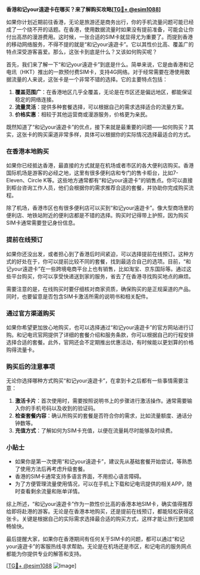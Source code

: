 **香港和记your遠遊卡在哪买？来了解购买攻略[[TG💪+ @esim1088](https://t.me/s/esim1088)]**

如果你计划近期前往香港，无论是旅游还是商务出行，你的手机流量问题可能已经成了一个绕不开的话题。在香港，使用数据流量时如果没有提前准备，可能会让你付出高昂的漫游费用。这时候，一张合适的SIM卡就显得尤为重要了。而提到香港的移动网络服务，不得不提的就是“和记your遠遊卡”。它以其性价比高、覆盖广的特点深受游客喜爱。那么，这张卡到底是什么？又该如何购买呢？

首先，我们来了解一下“和记your遠遊卡”到底是什么。简单来说，它是由香港和记电讯（HKT）推出的一款预付费SIM卡，支持4G网络。对于经常需要在港使用数据流量的人来说，这张卡是一个非常不错的选择。它的主要特点包括：

1. **覆盖范围广**：在香港地区几乎全覆盖，无论是在市区还是偏远地区，都能保证稳定的网络连接。
2. **流量灵活**：提供多种套餐选择，可以根据自己的需求选择适合的流量方案。
3. **价格实惠**：相较于其他运营商或漫游服务，价格更为亲民。

既然知道了“和记your遠遊卡”的优点，接下来就是最重要的问题——如何购买？其实，这张卡的购买渠道非常多样，具体可以根据你的实际情况选择最适合的方式。

### 在香港本地购买

如果你已经抵达香港，最直接的方式就是在机场或者市区的各大便利店购买。香港国际机场是游客的必经之地，这里有很多便利店和专门的售卡柜台，比如7-Eleven、Circle K等。这些地方通常都有“和记your遠遊卡”的销售点。你可以直接到柜台咨询工作人员，他们会根据你的需求推荐合适的套餐，并协助你完成购买流程。

除了机场，香港市区也有很多便利店可以买到“和记your遠遊卡”。像大型商场里的便利店、地铁站附近的便利店都是不错的选择。购买时记得带上护照，因为购买SIM卡通常需要登记身份信息。

### 提前在线预订

如果你还没出发，或者担心到了香港后时间紧迫，可以选择提前在线预订。这种方式的好处在于，你可以提前比较不同的套餐，找到最适合自己的选项。目前，“和记your遠遊卡”在一些跨境电商平台上也有销售，比如淘宝、京东国际等。通过这些平台购买，你可以享受快递送到家的服务，省去了在香港寻找购买地点的麻烦。

需要注意的是，在线购买时要仔细核对商家资质，确保购买的是正规渠道的产品。同时，也要留意是否包含SIM卡激活所需的说明书和相关配件。

### 通过官方渠道购买

如果你希望更加放心地购买，也可以选择通过“和记your遠遊卡”的官方网站进行订购。和记电讯官网提供了详细的套餐介绍和服务条款，你可以根据自己的行程安排选择合适的套餐。此外，官网还会不定期推出优惠活动，有时候能以更划算的价格购得流量卡。

### 购买后的注意事项

无论你选择哪种方式购买“和记your遠遊卡”，在拿到卡之后都有一些事情需要注意：

1. **激活卡片**：首次使用时，需要按照说明书上的步骤进行激活操作。通常需要输入你的手机号码以及收到的验证码。
2. **检查套餐内容**：确认所购买的套餐是否符合你的需求，比如流量额度、通话分钟数等。
3. **充值方式**：了解如何为SIM卡充值，以便在流量耗尽时能够及时续费。

### 小贴士

- 如果你是第一次使用“和记your遠遊卡”，建议先从基础套餐开始尝试，等熟悉了使用方法后再考虑升级套餐。
- 香港的SIM卡通常支持多语言界面，不用担心语言障碍。
- 为了方便管理流量使用情况，可以在手机上下载和记电讯提供的相关APP，随时查看剩余流量和账单详情。

综上所述，“和记your遠遊卡”作为一款性价比高的香港本地SIM卡，确实值得推荐给即将赴港的游客。无论是在香港本地购买，还是提前在线预订，都能轻松获得这张卡。关键是根据自己的实际需求选择最合适的购买方式，这样才能让旅行更加顺畅愉快。

最后提醒大家，如果你在香港期间有任何关于SIM卡的问题，都可以通过“和记your遠遊卡”的客服热线寻求帮助。无论是在机场还是市区，和记电讯的服务网点都能为你提供专业的解答和支持。

[[TG💪+ @esim1088](https://t.me/s/esim1088) ![Image](https://i.postimg.cc/4NQfJmqS/Snipaste-2025-05-13-00-14-12.png)]
